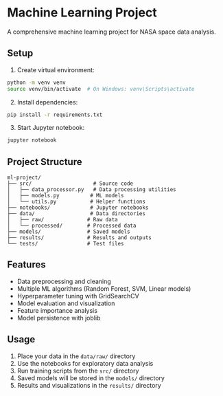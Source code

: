 # Machine Learning Project

A comprehensive machine learning project for NASA space data analysis.

## Setup

1. Create virtual environment:
```bash
python -m venv venv
source venv/bin/activate  # On Windows: venv\Scripts\activate
```

2. Install dependencies:
```bash
pip install -r requirements.txt
```

3. Start Jupyter notebook:
```bash
jupyter notebook
```

## Project Structure

```
ml-project/
├── src/                    # Source code
│   ├── data_processor.py   # Data processing utilities
│   ├── models.py          # ML models
│   └── utils.py           # Helper functions
├── notebooks/             # Jupyter notebooks
├── data/                  # Data directories
│   ├── raw/              # Raw data
│   └── processed/        # Processed data
├── models/               # Saved models
├── results/              # Results and outputs
└── tests/                # Test files
```

## Features

- Data preprocessing and cleaning
- Multiple ML algorithms (Random Forest, SVM, Linear models)
- Hyperparameter tuning with GridSearchCV
- Model evaluation and visualization
- Feature importance analysis
- Model persistence with joblib

## Usage

1. Place your data in the `data/raw/` directory
2. Use the notebooks for exploratory data analysis
3. Run training scripts from the `src/` directory
4. Saved models will be stored in the `models/` directory
5. Results and visualizations in the `results/` directory